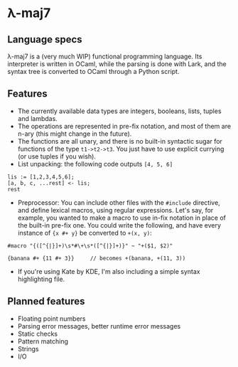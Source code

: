 # λ-maj7

## Language specs
λ-maj7 is a (very much WIP) functional programming language. Its interpreter is written in OCaml, while the parsing is done with Lark, and the syntax tree is converted to OCaml through a Python script.

## Features
- The currently available data types are integers, booleans, lists, tuples and lambdas.
- The operations are represented in pre-fix notation, and most of them are n-ary (this might change in the future).
- The functions are all unary, and there is no built-in syntactic sugar for functions of the type `t1->t2->t3`. You just have to use explicit currying (or use tuples if you wish).
- List unpacking: the following code outputs `[4, 5, 6]`

```
lis := [1,2,3,4,5,6];
[a, b, c, ...rest] <- lis;
rest
```

- Preprocessor: You can include other files with the `#include` directive, and define lexical macros, using regular expressions. Let's say, for example, you wanted to make a macro to use in-fix notation in place of the built-in pre-fix one. You could write the following, and have every instance of `{x #+ y}` be converted to `+(x, y)`:
```
#macro "{([^{|}]+)\s*#\+\s*([^{|}]+)}" ~ "+($1, $2)"

{banana #+ {11 #+ 3}}     // becomes +(banana, +(11, 3))
```
- If you're using Kate by KDE, I'm also including a simple syntax highlighting file.

## Planned features
- Floating point numbers
- Parsing error messages, better runtime error messages
- Static checks
- Pattern matching
- Strings
- I/O

